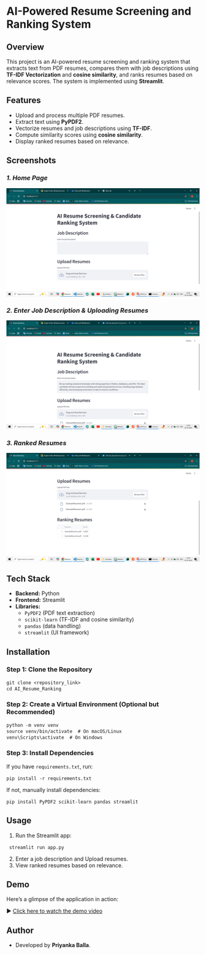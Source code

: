 # AI-Powered Resume Screening and Ranking System

## Overview
This project is an AI-powered resume screening and ranking system that extracts text from PDF resumes, compares them with job descriptions using **TF-IDF Vectorization** and **cosine similarity**, and ranks resumes based on relevance scores. The system is implemented using **Streamlit**.

## Features
- Upload and process multiple PDF resumes.
- Extract text using **PyPDF2**.
- Vectorize resumes and job descriptions using **TF-IDF**.
- Compute similarity scores using **cosine similarity**.
- Display ranked resumes based on relevance.

## Screenshots
### *1. Home Page*
![Home Page](output/home.png)

### *2. Enter Job Description & Uploading Resumes*
![Upload Section](output/upload.png)

### *3. Ranked Resumes*
![Ranked Resumes](output/ranking.png)

## Tech Stack
- **Backend:** Python
- **Frontend:** Streamlit
- **Libraries:**
  - `PyPDF2` (PDF text extraction)
  - `scikit-learn` (TF-IDF and cosine similarity)
  - `pandas` (data handling)
  - `streamlit` (UI framework)

## Installation

### Step 1: Clone the Repository
```
git clone <repository_link>
cd AI_Resume_Ranking
```

### Step 2: Create a Virtual Environment (Optional but Recommended)
```
python -m venv venv
source venv/bin/activate  # On macOS/Linux
venv\Scripts\activate  # On Windows
```

### Step 3: Install Dependencies
If you have `requirements.txt`, run:
```
pip install -r requirements.txt
```

If not, manually install dependencies:
```
pip install PyPDF2 scikit-learn pandas streamlit
```


## Usage
1. Run the Streamlit app:
  ```
   streamlit run app.py
   ```

2. Enter a job description and Upload resumes.
3. View ranked resumes based on relevance.

## Demo 
Here’s a glimpse of the application in action:

▶ [Click here to watch the demo video](https://drive.google.com/file/d/1g79F9WblsCFzwHGB7w-nfxU0w2b013cr/view?usp=drivesdk)

## Author
- Developed by **Priyanka Balla**.
